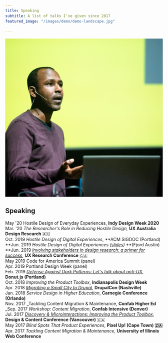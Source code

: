 ```yaml
---
title: Speaking
subtitle: A list of talks I've given since 2017
featured_image: "/images/demo/demo-landscape.jpg"

---
```

![](/uploads/31253028_10101329449524743_8629025546082189312_o.jpg)

## Speaking

May '20 Hostile Design of Everyday Experiences, **Indy Design Week 2020**  
Mar. '20 _The Researcher's Role in Reducing Hostile Design,_ **UX Australia Design Research** 🇦🇺  
Oct. 2019 _Hostile Design of Digital Experiences_, **ACM SIGDOC (Portland)  
**Jun. 2019 _Hostile Design of Digital Experiences (_[_slides_](https://speakerdex.co/ronbronson/hostile-design-of-digital-experiences-f6054e73)_)_ **(Fjord Austin)  
**Jun. 2019 [_Involving stakeholders in design research: a primer for success_](http://uxrconference.com/ron-bronson.html), **UX Research Conference** 🇨🇦  
May 2019 Code for America Summit (panel)  
Apr. 2019 Portland Design Week (panel)  
Feb. 2019 [_Defense Against Dark Patterns: Let's talk about anti-UX_](https://youtu.be/3nLretWklAo), **Donut.js (Portland)**  
Oct. 2018 _Improving the Product Toolbox_, **Indianapolis Design Week**  
Apr. 2018 [_Migrating a Small City to Drupal_](https://www.youtube.com/watch?v=REUJCWpFOcI), **DrupalCon (Nashville)**  
Jan. 2018 _Service Design in Higher Education_, **Carnegie Conference (Orlando)**  
Nov. 2017 _Tackling Content Migration & Maintenance, **Confab Higher Ed**  
_Sep. 2017 _Workshop: Content Migration_, **Confab Intensive (Denver)**  
Jul. 2017 [_Discovery & Microinteractions: Improving the Product Toolbox_](https://vimeo.com/228911684), **Design & Content Conference (Vancouver)** 🇨🇦  
May 2017 _Blind Spots That Product Experiences_, **Pixel Up! (Cape Town) 🇿🇦**  
Apr. 2017 _Tackling Content Migration & Maintenance_, **University of Illinois Web Conference**